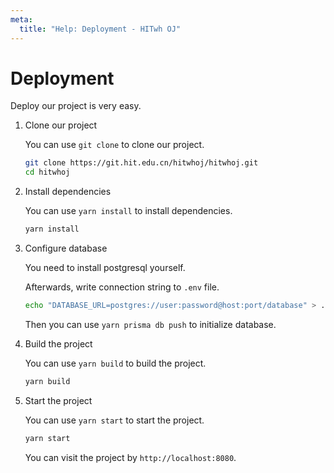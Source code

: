 ```yaml
---
meta:
  title: "Help: Deployment - HITwh OJ"
---
```


# Deployment

Deploy our project is very easy.

1.  Clone our project

    You can use `git clone` to clone our project.

    ```sh
    git clone https://git.hit.edu.cn/hitwhoj/hitwhoj.git
    cd hitwhoj
    ```

2.  Install dependencies

    You can use `yarn install` to install dependencies.

    ```sh
    yarn install
    ```

3.  Configure database

    You need to install postgresql yourself.

    Afterwards, write connection string to `.env` file.

    ```sh
    echo "DATABASE_URL=postgres://user:password@host:port/database" > .env
    ```

    Then you can use `yarn prisma db push` to initialize database.

4.  Build the project

    You can use `yarn build` to build the project.

    ```sh
    yarn build
    ```

5.  Start the project

    You can use `yarn start` to start the project.

    ```sh
    yarn start
    ```

    You can visit the project by `http://localhost:8080`.
